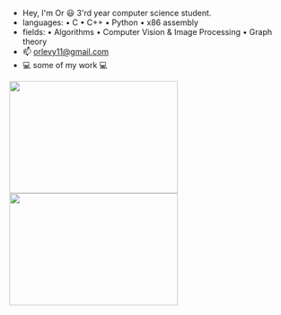 - Hey, I'm Or :smiley: 3'rd year computer science student.
- languages: • C • C++ • Python • x86 assembly 
- fields: • Algorithms • Computer Vision & Image Processing • Graph theory
- 📫 orlevy11@gmail.com
- :computer: some of my work :computer: 

<img src="https://github.com/207Levy/AR-Project/blob/main/ar.gif" width="300" height="200"> <img src="https://github.com/207Levy/Lane-Detection--Primitive/blob/main/ezgif.com-gif-maker.gif" width="300" height="200" />



<!---
207Levy/207Levy is a ✨ special ✨ repository because its `README.md` (this file) appears on your GitHub profile.
You can click the Preview link to take a look at your changes.
--->
